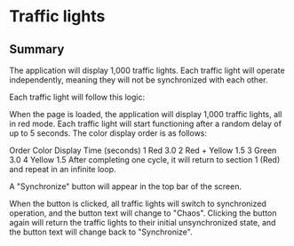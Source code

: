 # Traffic lights

## Summary

The application will display 1,000 traffic lights. Each traffic light will operate independently,
meaning they will not be synchronized with each other.

Each traffic light will follow this logic:

When the page is loaded, the application will display 1,000 traffic lights, all in red mode.
Each traffic light will start functioning after a random delay of up to 5 seconds.
The color display order is as follows:

Order Color Display Time (seconds)
1 Red 3.0
2 Red + Yellow 1.5
3 Green 3.0
4 Yellow 1.5
After completing one cycle, it will return to section 1 (Red) and repeat in an infinite loop.

A "Synchronize" button will appear in the top bar of the screen.

When the button is clicked, all traffic lights will switch to synchronized operation, and the button
text will change to "Chaos".
Clicking the button again will return the traffic lights to their initial unsynchronized state, and
the button text will change back to "Synchronize".

